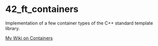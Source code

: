 # 42_ft_containers
Implementation of a few container types of the C++ standard template library.

[My Wiki on Containers](https://github.com/smkatash/42_ft_containers.wiki)
